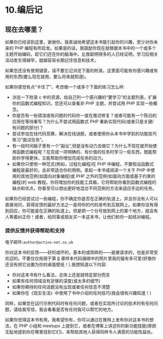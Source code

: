# 10.编后记

## 现在去哪里？

如果你已经读到这里，谢谢你。我真诚地希望这本书能引起你的兴趣，至少对你未来的 PHP 编程有所启发。如果是的话，我鼓励你现在就根据本书中的一个或多个主题开始编码，趁它们还在你的脑海中。比我聪明得多的人已经证明，学习后相关活动发生得越早，就越容易长期记住信息和技术。

如果您还没有使用键盘，请不要忘记浏览下面的附录。这里面可能有你感兴趣或有用的东西(要么现在就用，要么将来就知道)。

如果你感觉有点“卡住了”，考虑做一个或多个下面的练习怎么样:

*   浏览一下附录 c 中的资源，给自己列一个感兴趣的“要学习”的主题列表，扩展你的函数式编程知识。您还可以查看非 PHP 主题，并尝试用 PHP 实现一些概念。
*   你是否有一些错误或有问题的代码你一直在推迟修复？或者可能有一个陈旧的应用在等待重写？为什么不尝试用函数式 PHP 重新实现代码(或者只是关键/有问题的部分)？
*   尝试参加在线代码竞赛，解决在线谜题，或者使用你从本书中学到的功能技巧练习“面试任务”。
*   有一段时间脑子里有一个“副业”,但是没有动力去做它？为什么不现在就开始使用函数式编程呢？在完成一项明确的、有价值的任务时学习一些东西，既能帮助你学得更快，又能帮助你增加完成任务的动力。
*   如果你只使用一种范式(例如，过程化编程)在 PHP 中编程，不要假设函数式编程是最好的，会非常适合你的用例。拿起一本书或阅读一个关于 PHP 中使用的其他范例(如面向对象编程)或 PHP 之外的范例(如面向方面或基于约束的编程)的 web 教程。你将增加你的技能工具箱，它将帮助你看到函数式编程的缺点和优点，你甚至可以想出更好地混合不同范例的方法来适应手边的任务。

如果你已经尝试过一些编程，你不确定你是否在正确的轨道上，并且你没有人可以直接询问，获得反馈的最好方法之一是将你的代码发布到互联网上。如果你没有得到回应，你可能是在正确的轨道上。但是把一个分号放到网上的某个地方，就会有人等着纠正你！或者，给同事或朋友买一本这本书，让他们和你一起结对编程。

### 提供反馈并获得帮助和支持

电子邮件:`author@active-net.co.uk`

你对这本书的反馈——好的或坏的，基本的或琐碎的——是被请求的，也是非常受欢迎的。不要仅仅局限于第 [6](06.html) 章样本代码捆绑中的照片里我的猫有多可爱(好像你还没有把它设置为你的桌面壁纸！).我想知道以下内容:

*   你对这本书有什么看法，总体上还是就特定部分而言
*   如果有任何领域没有足够的深度(或太多的细节)
*   如果你期待的任何话题没有出现或者任何信息不清楚
*   如果你在《现实生活》中使用了书中介绍的任何技巧(我会很有兴趣知道！)

同样，如果您在运行示例代码时有任何问题，或者在实现所讨论的技术时有任何问题，请给我写信，我会看看是否有任何我可以帮忙的地方。

如果你觉得这本书有用，我希望你有，你可以通过在推特上发布你对这本书的想法，在 PHP 小组和 meetups 上提到它，或者在博客上讲述你的新功能技能(厚颜无耻地提到你在哪里找到它们)，来帮助其他人获得同样令人满意的功能性益处。